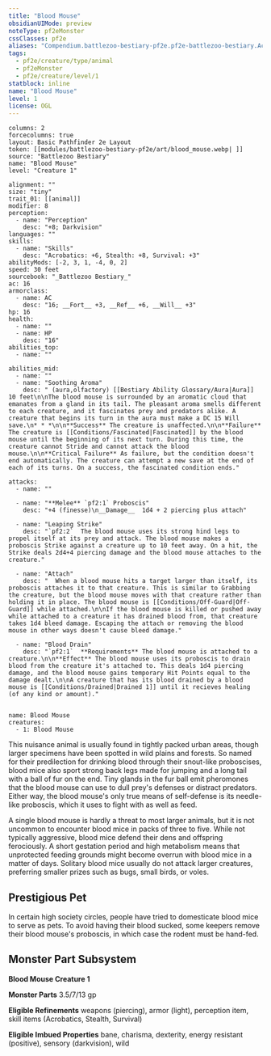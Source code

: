 ```yaml
---
title: "Blood Mouse"
obsidianUIMode: preview
noteType: pf2eMonster
cssClasses: pf2e
aliases: "Compendium.battlezoo-bestiary-pf2e.pf2e-battlezoo-bestiary.Actor.NrvmeSREmeO3n1Dk" 
tags:
  - pf2e/creature/type/animal
  - pf2eMonster
  - pf2e/creature/level/1
statblock: inline
name: "Blood Mouse"
level: 1
license: OGL
---
```


```statblock
columns: 2
forcecolumns: true
layout: Basic Pathfinder 2e Layout
token: [[modules/battlezoo-bestiary-pf2e/art/blood_mouse.webp| ]]
source: "Battlezoo Bestiary"
name: "Blood Mouse"
level: "Creature 1"

alignment: ""
size: "tiny"
trait_01: [[animal]]
modifier: 8
perception:
  - name: "Perception"
    desc: "+8; Darkvision"
languages: ""
skills:
  - name: "Skills"
    desc: "Acrobatics: +6, Stealth: +8, Survival: +3"
abilityMods: [-2, 3, 1, -4, 0, 2]
speed: 30 feet
sourcebook: "_Battlezoo Bestiary_"
ac: 16
armorclass:
  - name: AC
    desc: "16; __Fort__ +3, __Ref__ +6, __Will__ +3"
hp: 16
health:
  - name: ""
  - name: HP
    desc: "16"
abilities_top:
  - name: ""

abilities_mid:
  - name: ""
  - name: "Soothing Aroma"
    desc: " (aura,olfactory) [[Bestiary Ability Glossary/Aura|Aura]] 10 feet\n\nThe blood mouse is surrounded by an aromatic cloud that emanates from a gland in its tail. The pleasant aroma smells different to each creature, and it fascinates prey and predators alike. A creature that begins its turn in the aura must make a DC 15 Will save.\n* * *\n\n**Success** The creature is unaffected.\n\n**Failure** The creature is [[Conditions/Fascinated|Fascinated]] by the blood mouse until the beginning of its next turn. During this time, the creature cannot Stride and cannot attack the blood mouse.\n\n**Critical Failure** As failure, but the condition doesn't end automatically. The creature can attempt a new save at the end of each of its turns. On a success, the fascinated condition ends."

attacks:
  - name: ""

  - name: "**Melee** `pf2:1` Proboscis"
    desc: "+4 (finesse)\n__Damage__  1d4 + 2 piercing plus attach"

  - name: "Leaping Strike"
    desc: "`pf2:2`  The blood mouse uses its strong hind legs to propel itself at its prey and attack. The blood mouse makes a proboscis Strike against a creature up to 10 feet away. On a hit, the Strike deals 2d4+4 piercing damage and the blood mouse attaches to the creature."

  - name: "Attach"
    desc: "  When a blood mouse hits a target larger than itself, its proboscis attaches it to that creature. This is similar to Grabbing the creature, but the blood mouse moves with that creature rather than holding it in place. The blood mouse is [[Conditions/Off-Guard|Off-Guard]] while attached.\n\nIf the blood mouse is killed or pushed away while attached to a creature it has drained blood from, that creature takes 1d4 bleed damage. Escaping the attach or removing the blood mouse in other ways doesn't cause bleed damage."

  - name: "Blood Drain"
    desc: "`pf2:1`  **Requirements** The blood mouse is attached to a creature.\n\n**Effect** The blood mouse uses its proboscis to drain blood from the creature it's attached to. This deals 1d4 piercing damage, and the blood mouse gains temporary Hit Points equal to the damage dealt.\n\nA creature that has its blood drained by a blood mouse is [[Conditions/Drained|Drained 1]] until it recieves healing (of any kind or amount)."
 
```

```encounter-table
name: Blood Mouse
creatures:
  - 1: Blood Mouse
```



This nuisance animal is usually found in tightly packed urban areas, though larger specimens have been spotted in wild plains and forests. So named for their predilection for drinking blood through their snout-like proboscises, blood mice also sport strong back legs made for jumping and a long tail with a ball of fur on the end. Tiny glands in the fur ball emit pheromones that the blood mouse can use to dull prey's defenses or distract predators. Either way, the blood mouse's only true means of self-defense is its needle-like proboscis, which it uses to fight with as well as feed.

A single blood mouse is hardly a threat to most larger animals, but it is not uncommon to encounter blood mice in packs of three to five. While not typically aggressive, blood mice defend their dens and offspring ferociously. A short gestation period and high metabolism means that unprotected feeding grounds might become overrun with blood mice in a matter of days. Solitary blood mice usually do not attack larger creatures, preferring smaller prizes such as bugs, small birds, or voles.

## Prestigious Pet

In certain high society circles, people have tried to domesticate blood mice to serve as pets. To avoid having their blood sucked, some keepers remove their blood mouse's proboscis, in which case the rodent must be hand-fed.

## Monster Part Subsystem

**Blood Mouse Creature 1**

**Monster Parts** 3.5/7/13 gp

**Eligible Refinements** weapons (piercing), armor (light), perception item, skill items (Acrobatics, Stealth, Survival)

**Eligible Imbued Properties** bane, charisma, dexterity, energy resistant (positive), sensory (darkvision), wild
